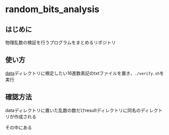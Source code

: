 # random_bits_analysis

## はじめに

物理乱数の検証を行うプログラムをまとめるリポジトリ

## 使い方

[data](./data/)ディレクトリに検定したい16進数表記のtxtファイルを置き，`./verify.sh`を実行

## 確認方法

dataディレクトリに置いた乱数の数だけresultディレクトリに同名のディレクトリが作成される

その中にある
